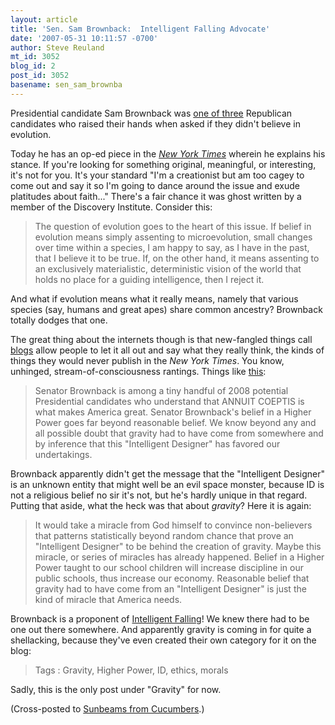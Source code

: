 ```yaml
---
layout: article
title: 'Sen. Sam Brownback:  Intelligent Falling Advocate'
date: '2007-05-31 10:11:57 -0700'
author: Steve Reuland
mt_id: 3052
blog_id: 2
post_id: 3052
basename: sen_sam_brownba
---
```

Presidential candidate Sam Brownback was [one of three](/archives/2007/05/the-republicans.html) Republican candidates who raised their hands when asked if they didn't believe in evolution.

Today he has an op-ed piece in the _[New York Times](http://www.nytimes.com/2007/05/31/opinion/31brownback.html?_r=1&amp;n=Top%2fReference%2fTimes%20Topics%2fPeople%2fB%2fBrownback%2c%20Sam&amp;oref=slogin)_ wherein he explains his stance.  If you're looking for something original, meaningful, or interesting, it's not for you.  It's your standard "I'm a creationist but am too cagey to come out and say it so I'm going to dance around the issue and exude platitudes about faith..."  There's a fair chance it was ghost written by a member of the Discovery Institute.  Consider this:

> The question of evolution goes to the heart of this issue. If belief in evolution means simply assenting to microevolution, small changes over time within a species, I am happy to say, as I have in the past, that I believe it to be true. If, on the other hand, it means assenting to an exclusively materialistic, deterministic vision of the world that holds no place for a guiding intelligence, then I reject it.

And what if evolution means what it really means, namely that various species (say, humans and great apes) share common ancestry?  Brownback totally dodges that one.    

The great thing about the internets though is that new-fangled things call [blogs](http://sambrownback.goingon.com/homepage) allow people to let it all out and say what they really think, the kinds of things they would never publish in the _New York Times_.  You know, unhinged, stream-of-consciousness rantings.  Things like [this](http://sambrownback.goingon.com/permalink/post/13069):

> Senator Brownback is among a tiny handful of 2008 potential Presidential candidates who understand that ANNUIT COEPTIS is what makes America great. Senator Brownback's belief in a Higher Power goes far beyond reasonable belief. We know beyond any and all possible doubt that gravity had to have come from somewhere and by inference that this "Intelligent Designer" has favored our undertakings.

Brownback apparently didn't get the message that the "Intelligent Designer" is an unknown entity that might well be an evil space monster, because ID is not a religious belief no sir it's not, but he's hardly unique in that regard.  Putting that aside, what the heck was that about _gravity_?  Here it is again:

> It would take a miracle from God himself to convince non-believers that patterns statistically beyond random chance that prove an "Intelligent Designer" to be behind the creation of gravity.  Maybe this miracle, or series of miracles has already happened. Belief in a Higher Power taught to our school children will increase discipline in our public schools, thus increase our economy. Reasonable belief that gravity had to have come from an "Intelligent Designer" is just the kind of miracle that America needs.

Brownback is a proponent of [Intelligent Falling](http://www.theonion.com/content/node/39512)!  We knew there had to be one out there somewhere.  And apparently gravity is coming in for quite a shellacking, because they've even created their own category for it on the blog:   

> Tags : Gravity, Higher Power, ID, ethics, morals 

Sadly, this is the only post under "Gravity" for now.        

(Cross-posted to [Sunbeams from Cucumbers](http://stevereuland.blogspot.com/2007/05/sen-sam-brownback-intelligent-falling.html).)
